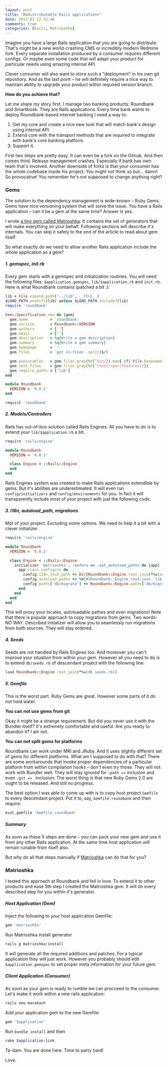 ```yaml
---
layout: post
title: "Redistributable Rails applications"
date: 2013-01-12 22:48
comments: true
categories: [Rails, Matrioshka]
---
```


Imagine you have a large Rails application that you are going to distribute. That's might be a new world-crashing CMS or incredibly modern Redmine fork. Every separate installation produced by a consumer requires different configs. Or maybe even some code that will adapt your product for particular needs using amazing internal API.

Clever consumer will also want to store such a "deployment" in his own git repository. And as the last point – he will definitely require a nice way to maintain ability to upgrade your product within required version branch.

**How do you achieve that?**

Let me share my story first. I manage two banking products: Roundbank and Smartkiosk. They are Rails applications. Every time bank wants to deploy Roundbank-based internet banking I need a way to:

  1. Get my core and create a nice new look that will match bank's design using internal API.
  2. Extend core with the transport methods that are required to integrate with bank's core banking platform.
  3. Support it.

First two steps are pretty easy. It can even be a fork on the Github. And then comes third. Release management crashes. Especially if bank has own team that's involved. Another downside of forks is that your consumer has the whole codebase inside his project. You might not think so but... damn! So provocative! You remember he's not supposed to change anything right?

<!-- more -->

### Gems

The solution to the dependency management is wide-known – Ruby Gems. Gems have nice versioning system that will solve the issue. You have a Rails application – can it be a gem at the same time? Answer is yes. 

I wrote [a tiny gem called Matrioshka](http://github.com/inossidabile/matrioshka/tree/master/lib/generators/matrioshka/templates). It contains the set of generators that will make everything on your behalf. Following sections will describe it's internals. You can skip it safely to the end of the article to read about gem itself.

So what exactly do we need to allow another Rails application include the whole application as a gem?

##### 1. gemspec, init.rb

Every gem starts with a gemspec and initialization routines. You will need the following files: `$application.gemspec`, `lib/$application.rb` and `init.rb`. Here is what Roundbank contains (patched a bit :):

```ruby
lib = File.expand_path('../lib', __FILE__)
$LOAD_PATH.unshift(lib) unless $LOAD_PATH.include?(lib)
require 'roundbank'

Gem::Specification.new do |gem|
  gem.name          = 'roundbank'
  gem.version       = Roundbank::VERSION
  gem.authors       = ['']
  gem.email         = ['']
  gem.description   = %q{Write a gem description}
  gem.summary       = %q{Write a gem summary}
  gem.homepage      = ''
  gem.files         = `git ls-files`.split($/)

  gem.executables   = gem.files.grep(%r{^bin/}).map{ |f| File.basename(f) }
  gem.test_files    = gem.files.grep(%r{^(test|spec|features)/})
  gem.require_paths = ['lib']
end
```

```ruby
module Roundbank
  VERSION = '0.0.1'
end
```

```ruby
require 'roundbank'
```

##### 2. Models/Controllers

Rails has out-of-box solution called Rails Engines. All you have to do is to extend your `lib/$application.rb` a bit.

```ruby
require 'rails/engine'

module Roundbank
  VERSION = '0.0.1'

  class Engine < ::Rails::Engine
  end
end
```

Rails Engines system was created to make Rails applications extendible by gems. But it's abilities are underestimated. It will even run `config/initializers` and `config/environments` for you. In fact it will transparently include most of your project with just the following code.

##### 3. I18n, autoload_path, migrations

Mot of your project. Excluding some options. We need to help it a bit with a clever initializer.

```ruby 
require 'rails/engine'

module Roundbank
  VERSION = '0.0.1'

  class Engine < ::Rails::Engine
    initializer 'matrioshka', :before => :set_autoload_paths do |app|
      app.class.configure do
        config.i18n.load_path += Dir[Roundbank::Engine.root.join(*%w(config locales *.{rb,yml})).to_s]
        config.autoload_paths += %W(#{Roundbank::Engine.root.join 'lib'})
        config.paths['db/migrate'] += Roundbank::Engine.paths['db/migrate'].existent
      end
    end
  end
end
```

This will proxy your locales, autoloadable pathes and even migrations! Note that there is popular approach to copy migrations from gems. Two words: NO WAY. Described initializer will allow you to seamlessly run migrations from both sources. They will stay ordered.

##### 4. Seeds

Seeds are not handled by Rails Engines too. And moreover you can't improve your situation from within your gem. However all you need to do is to extend `db/seeds.rb` of descendant project with the following line:

```ruby
load Roundbank::Engine.root.join(*%w(db seeds.rb))
```

##### 5. Gemfile

This is the worst part. Ruby Gems are great. However some parts of it do not hold water. 

**You can not use gems from git**

Okay it might be a strange requirement. But did you never use it with the Bundler itself? It's extremely comfortable and useful. Are you ready to abandon it? I am not.

**You can not split gems for platforms**

Roundbank can work under MRI and JRuby. And it uses slightly different set of gems for different platforms. What am I supposed to do with that? There are some workarounds that invoke proper dependencies of a particular platform from within compilation hooks – don't even try those. They will not work with Bundler well. They will stay ignored for `:path =>` inclusion and even `:git => ` inclusion. The worst thing is that new Ruby Gems 2.0 are ought to be released. And still no progress.

The best option I was able to come up with is to copy host project `Gemfile` to every descendant project. Put it to, say, `Gemfile.roundbank` and then require:

```ruby
eval_gemfile 'Gemfile.roundbank'
```

##### Summary

As soon as these 5 steps are done – you can pack your new gem and use it from any other Rails application. At the same time host application will remain runable from itself also.

But why do all that steps manually if [Matrioshka](https://github.com/inossidabile/matrioshka/) can do that for you?

### Matrioshka

I tested this approach at Roundbank and fell in love. To extend it to other products and ease 5th step I created the Matrioshka gem. It will do every described step for you within it's generator.

##### Host Application (Gem)

Inject the following to your host application Gemfile:

```ruby
gem 'matrioshka'
```

Run Matrioshka install generator

```bash
rails g matrioshka:install
```

It will generate all the required additions and patches. For a typical application they will just work. However you probably should edit `$application.gemspec` to set proper meta information for your future gem.

##### Client Application (Consumer)

As soon as your gem is ready to rumble we can procceed to the consumer. Let's make it work within a new rails application:

```bash
rails new marakash
```

Add your application gem to the new Gemfile:

```ruby
gem '$application'
```

Run `bundle install` and then 

```bash
rake $application:link
```

Ta-dam. You are done here. Time to party hard!

Love.